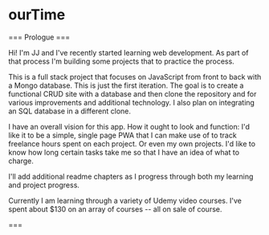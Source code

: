 # ourTime

=== Prologue ===

Hi! I'm JJ and I've recently started learning web development. As part of that process I'm building some projects that to practice the process. 

This is a full stack project that focuses on JavaScript from front to back with a Mongo database. This is just the first iteration. The goal is to create a functional CRUD site with a database and then clone the repository and for various improvements and additional technology. I also plan on integrating an SQL database in a different clone.

I have an overall vision for this app. How it ought to look and function: I'd like it to be a simple, single page PWA that I can make use of to track freelance hours spent on each project. Or even my own projects. I'd like to know how long certain tasks take me so that I have an idea of what to charge.

I'll add additional readme chapters as I progress through both my learning and project progress. 

Currently I am learning through a variety of Udemy video courses. I've spent about $130 on an array of courses -- all on sale of course. 

===

